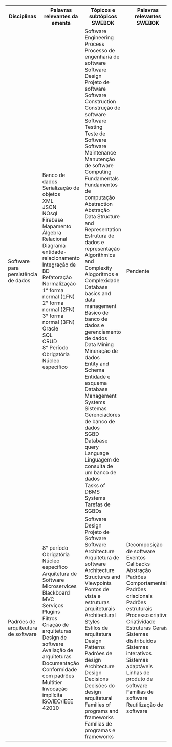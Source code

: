 <table>
    <tr>
      <th>Disciplinas</th>
      <th>Palavras relevantes da ementa</th>
      <th>Tópicos e subtópicos SWEBOK</th>
      <th>Palavras relevantes SWEBOK</th>
    </tr>
    <tr>
        <td>Software para persistência de dados</td>
            <td>Banco de dados</br>	
                Serialização de objetos</br>
                XML</br>
                JSON</br>	
                NOsql</br>	
                Firebase</br>	
                Mapamento</br> 	
                Álgebra Relacional</br>	
                Diagrama entidade-relacionamento</br>	
                Integração de BD</br>	
                Refatoração</br>	
                Normalização</br>	
                1° forma normal (1FN)</br>	
                2° forma normal (2FN)</br>	
                3° forma normal (3FN)</br>	
                Oracle</br>	
                SQL</br> 	
                CRUD</br>	
                8° Período</br>	
                Obrigatória</br> 	
                Núcleo específico</br>
            </td>
            <td>
                Software Engineering Process</br>
                Processo de engenharia de software</br>
                Software Design</br>
                Projeto de software</br>
                Software Construction</br>
                Construção de software</br>
                Software Testing</br>
                Teste de Software</br>
                Software Maintenance</br>
                Manutenção de software</br>
                Computing Fundamentals</br>
                Fundamentos de computação</br>
                Abstraction</br>
                Abstração</br>
                Data Structure and Representation</br>
                Estrutura de dados e representação</br>
                Algorithmics and Complexity</br>
                Alogoritmos e Complexidade
                Database basics and data management</br>
                Básico de banco de dados e gerenciamento de dados</br>
                Data Mining</br>
                Mineração de dados</br>
                Entity and Schema</br>
                Entidade e esquema</br>
                Database Management Systems</br>
                Sistemas Gerenciadores de banco de dados</br>
                SGBD</br>
                Database query Language</br>
                Linguagem de consulta de um banco de dados</br>
                Tasks of DBMS Systems</br>
                Tarefas de SGBDs</br>
            </td>
            <td>
                Pendente
            </td>
    </tr>
    <tr>
        <td>Padrões de arquiteutura de software</td>
            <td>   
                    8° período</br>	
                    Obrigatória</br>	
                    Núcleo específico</br>	
                    Arquitetura de Software</br>	
                    Microservices</br>	
                    Blackboard</br>	
                    MVC</br> 	
                    Serviços</br>	
                    Plugins</br>	
                    Filtros</br>	
                    Criação de arquiteturas</br>	
                    Design de software</br>	
                    Avaliação de arquiteturas</br>	
                    Documentação</br>	
                    Conformidade com padrões</br>	
                    Multitier</br>	
                    Invocação implícita</br>	
                    ISO/IEC/IEEE 42010	</br>
            </td>
            <td>
                Software Design</br>
                Projeto de Software</br>
                Software Architecture</br>
                Arquitetura de software</br>
                Architecture Structures and Viewpoints</br>
                Pontos de vista e estruturas arquiteturais</br>
                Architectural Styles</br>
                Estilos de arquitetura</br>
                Design Patterns</br>
                Padrões de design</br> 
                Architecture Design Decisions</br>
                Decisões do design arquitetural</br>
                Families of programs and frameworks</br>
                Famílias de programas e frameworks</br>
            </td>
            <td>
                Decomposição de software</br>
                Eventos</br>
                Callbacks</br>
                Abstração</br>
                Padrões Comportamentais</br>
                Padrões criacionais</br>
                Padrões estruturais</br>
                Processo criativo</br>
                Criatividade</br>
                Estruturas Gerais</br>
                Sistemas disitribuídos</br>
                Sistemas interativos</br>
                Sistemas adaptáveis</br>
                Linhas de produto de software</br>
                Famílias de software</br>
                Reutilização de software</br>
            </td>
    </tr>
</table>
